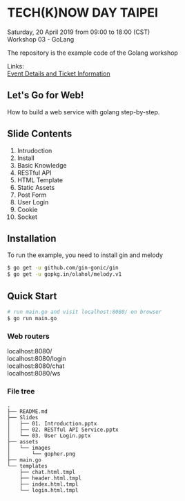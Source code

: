 # TECH(K)NOW DAY TAIPEI
Saturday, 20 April 2019 from 09:00 to 18:00 (CST)  
Workshop 03 - GoLang  
  
The repository is the example code of the Golang workshop
  
Links:  
[Event Details and Ticket Information](https://www.eventbrite.co.uk/e/techknow-day-taipei-saturday-april-20-9am-to-6pm-tickets-55343822864)  
  
## Let's Go for Web!
How to build a web service with golang step-by-step.  
## Slide Contents
1. Intrudoction  
2. Install  
3. Basic Knowledge  
4. RESTful API  
5. HTML Template  
6. Static Assets  
7. Post Form  
8. User Login  
9. Cookie  
10. Socket  

## Installation
  
To run the example, you need to install gin and melody
```sh
$ go get -u github.com/gin-gonic/gin
$ go get -u gopkg.in/olahol/melody.v1
```
  
## Quick Start
```sh
# run main.go and visit localhost:8080/ on browser
$ go run main.go
```
### Web routers

localhost:8080/  
localhost:8080/login  
localhost:8080/chat  
localhost:8080/ws

### File tree
```
.
├── README.md
├── Slides
│   ├── 01. Introduction.pptx
│   ├── 02. RESTful API Service.pptx
│   └── 03. User Login.pptx
├── assets
│   └── images
│       └── gopher.png
├── main.go
└── templates
    ├── chat.html.tmpl
    ├── header.html.tmpl
    ├── index.html.tmpl
    └── login.html.tmpl
```

